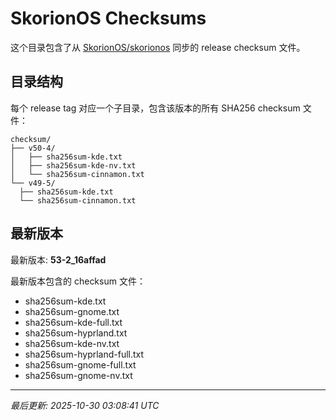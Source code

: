# SkorionOS Checksums

这个目录包含了从 [SkorionOS/skorionos](https://github.com/SkorionOS/skorionos) 同步的 release checksum 文件。

## 目录结构

每个 release tag 对应一个子目录，包含该版本的所有 SHA256 checksum 文件：

```
checksum/
├── v50-4/
│   ├── sha256sum-kde.txt
│   ├── sha256sum-kde-nv.txt
│   └── sha256sum-cinnamon.txt
└── v49-5/
  ├── sha256sum-kde.txt
  └── sha256sum-cinnamon.txt
```

## 最新版本

最新版本: **53-2_16affad**

最新版本包含的 checksum 文件：
- sha256sum-kde.txt
- sha256sum-gnome.txt
- sha256sum-kde-full.txt
- sha256sum-hyprland.txt
- sha256sum-kde-nv.txt
- sha256sum-hyprland-full.txt
- sha256sum-gnome-full.txt
- sha256sum-gnome-nv.txt

---
*最后更新: 2025-10-30 03:08:41 UTC*
